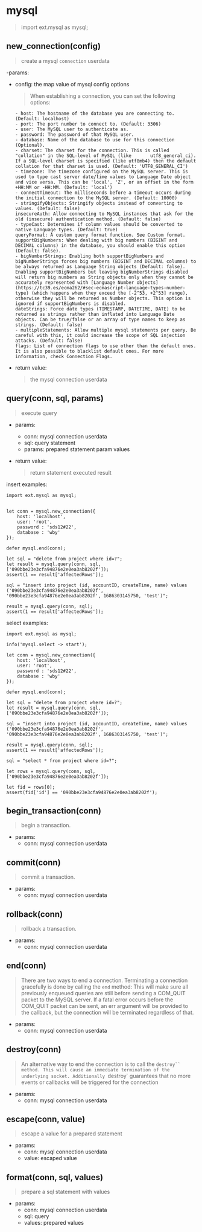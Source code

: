 
# mysql
> import ext.mysql as mysql;


## new_connection(config)
>  create a mysql `connection` userdata

-params:
  - config: the map value of mysql config options
      > When establishing a connection, you can set the following options:

        - host: The hostname of the database you are connecting to. (Default: localhost)
        - port: The port number to connect to. (Default: 3306)
        - user: The MySQL user to authenticate as.
        - password: The password of that MySQL user.
        - database: Name of the database to use for this connection (Optional).
        - charset: The charset for the connection. This is called "collation" in the SQL-level of MySQL (like       utf8_general_ci). If a SQL-level charset is specified (like utf8mb4) then the default collation for that charset is used. (Default: 'UTF8_GENERAL_CI')
        - timezone: The timezone configured on the MySQL server. This is used to type cast server date/time values to Language Date object and vice versa. This can be 'local', 'Z', or an offset in the form +HH:MM or -HH:MM. (Default: 'local')
        - connectTimeout: The milliseconds before a timeout occurs during the initial connection to the MySQL server. (Default: 10000)
        - stringifyObjects: Stringify objects instead of converting to values. (Default: false)
        insecureAuth: Allow connecting to MySQL instances that ask for the old (insecure) authentication method. (Default: false)
        - typeCast: Determines if column values should be converted to native Language types. (Default: true)
        queryFormat: A custom query format function. See Custom format.
        supportBigNumbers: When dealing with big numbers (BIGINT and DECIMAL columns) in the database, you should enable this option (Default: false).
        - bigNumberStrings: Enabling both supportBigNumbers and bigNumberStrings forces big numbers (BIGINT and DECIMAL columns) to be always returned as Language String objects (Default: false). Enabling supportBigNumbers but leaving bigNumberStrings disabled will return big numbers as String objects only when they cannot be accurately represented with [Language Number objects] (https://tc39.es/ecma262/#sec-ecmascript-language-types-number-type) (which happens when they exceed the [-2^53, +2^53] range), otherwise they will be returned as Number objects. This option is ignored if supportBigNumbers is disabled.
        dateStrings: Force date types (TIMESTAMP, DATETIME, DATE) to be returned as strings rather than inflated into Language Date objects. Can be true/false or an array of type names to keep as strings. (Default: false)
        - multipleStatements: Allow multiple mysql statements per query. Be careful with this, it could increase the scope of SQL injection attacks. (Default: false)
        flags: List of connection flags to use other than the default ones. It is also possible to blacklist default ones. For more information, check Connection Flags.
        

- return value:
  > the mysql connection userdata

## query(conn, sql, params)
  > execute query

  - params:
    - conn: mysql connection userdata
    - sql: query statement
    - params: prepared statement param values

  - return value:
    > return statement executed result


insert examples:
```
import ext.mysql as mysql;


let conn = mysql.new_connection({
    host: 'localhost',
    user: 'root',
    password : 'sds12#22',
    database : 'wby'
});

defer mysql.end(conn);

let sql = "delete from project where id=?";
let result = mysql.query(conn, sql, ['090bbe23e3cfa94876e2e0ea3ab8202f']);
assert(1 == result['affectedRows']);

sql = "insert into project (id, accountID, createTime, name) values ('090bbe23e3cfa94876e2e0ea3ab8202f', '090bbe23e3cfa94876e2e0ea3ab8202f', 1686303145750, 'test')";

result = mysql.query(conn, sql);
assert(1 == result['affectedRows']);
```

select examples:
```
import ext.mysql as mysql;

info('mysql.select -> start');

let conn = mysql.new_connection({
    host: 'localhost',
    user: 'root',
    password : 'sds12#22',
    database : 'wby'
});

defer mysql.end(conn);

let sql = "delete from project where id=?";
let result = mysql.query(conn, sql, ['090bbe23e3cfa94876e2e0ea3ab8202f']);

sql = "insert into project (id, accountID, createTime, name) values ('090bbe23e3cfa94876e2e0ea3ab8202f', '090bbe23e3cfa94876e2e0ea3ab8202f', 1686303145750, 'test')";

result = mysql.query(conn, sql);
assert(1 == result['affectedRows']);

sql = "select * from project where id=?";

let rows = mysql.query(conn, sql, ['090bbe23e3cfa94876e2e0ea3ab8202f']);

let fid = rows[0];
assert(fid['id'] == '090bbe23e3cfa94876e2e0ea3ab8202f');

```

## begin_transaction(conn)
  > begin a transaction.

  - params:
    - conn: mysql connection userdata

## commit(conn)
  > commit a transaction.

  - params:
    - conn: mysql connection userdata

## rollback(conn)
  > rollback a transaction.

  - params:
    - conn: mysql connection userdata

## end(conn)
  > There are two ways to end a connection. Terminating a connection gracefully is done by calling the `end` method:
  > This will make sure all previously enqueued queries are still before sending a COM_QUIT packet to the MySQL server. If a fatal error occurs before the COM_QUIT packet can be sent, an err argument will be provided to the callback, but the connection will be terminated regardless of that.

  
  - params:
    - conn: mysql connection userdata

## destroy(conn)
  > An alternative way to end the connection is to call the `destroy`` method. This will cause an immediate termination of the underlying socket. Additionally `destroy` guarantees that no more events or callbacks will be triggered for the connection

  - params:
    - conn: mysql connection userdata

## escape(conn, value)
  > escape a value for a prepared statement

  - params:
    - conn: mysql connection userdata
    - value: escaped value

## format(conn, sql, values)
  > prepare a sql statement with values

  - params:
    - conn: mysql connection userdata
    - sql: query
    - values: prepared values